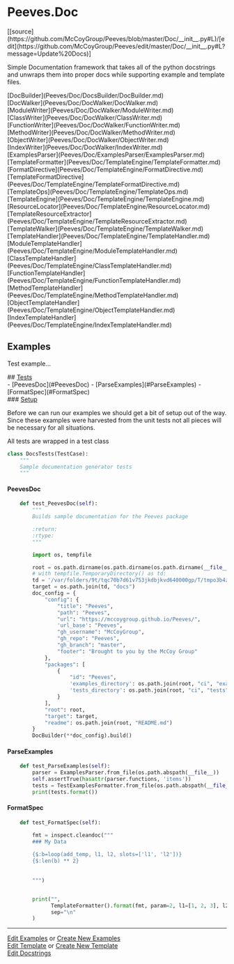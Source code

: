# <a id="Peeves.Doc">Peeves.Doc</a> 
<div class="docs-source-link" markdown="1">
[[source](https://github.com/McCoyGroup/Peeves/blob/master/Doc/__init__.py#L)/[edit](https://github.com/McCoyGroup/Peeves/edit/master/Doc/__init__.py#L?message=Update%20Docs)]
</div>
    
Simple Documentation framework that takes all of the python docstrings and unwraps them into proper docs while supporting
example and template files.

<div class="container alert alert-secondary bg-light">
  <div class="row">
   <div class="col" markdown="1">
[DocBuilder](Peeves/Doc/DocsBuilder/DocBuilder.md)   
</div>
   <div class="col" markdown="1">
[DocWalker](Peeves/Doc/DocWalker/DocWalker.md)   
</div>
   <div class="col" markdown="1">
[ModuleWriter](Peeves/Doc/DocWalker/ModuleWriter.md)   
</div>
</div>
  <div class="row">
   <div class="col" markdown="1">
[ClassWriter](Peeves/Doc/DocWalker/ClassWriter.md)   
</div>
   <div class="col" markdown="1">
[FunctionWriter](Peeves/Doc/DocWalker/FunctionWriter.md)   
</div>
   <div class="col" markdown="1">
[MethodWriter](Peeves/Doc/DocWalker/MethodWriter.md)   
</div>
</div>
  <div class="row">
   <div class="col" markdown="1">
[ObjectWriter](Peeves/Doc/DocWalker/ObjectWriter.md)   
</div>
   <div class="col" markdown="1">
[IndexWriter](Peeves/Doc/DocWalker/IndexWriter.md)   
</div>
   <div class="col" markdown="1">
[ExamplesParser](Peeves/Doc/ExamplesParser/ExamplesParser.md)   
</div>
</div>
  <div class="row">
   <div class="col" markdown="1">
[TemplateFormatter](Peeves/Doc/TemplateEngine/TemplateFormatter.md)   
</div>
   <div class="col" markdown="1">
[FormatDirective](Peeves/Doc/TemplateEngine/FormatDirective.md)   
</div>
   <div class="col" markdown="1">
[TemplateFormatDirective](Peeves/Doc/TemplateEngine/TemplateFormatDirective.md)   
</div>
</div>
  <div class="row">
   <div class="col" markdown="1">
[TemplateOps](Peeves/Doc/TemplateEngine/TemplateOps.md)   
</div>
   <div class="col" markdown="1">
[TemplateEngine](Peeves/Doc/TemplateEngine/TemplateEngine.md)   
</div>
   <div class="col" markdown="1">
[ResourceLocator](Peeves/Doc/TemplateEngine/ResourceLocator.md)   
</div>
</div>
  <div class="row">
   <div class="col" markdown="1">
[TemplateResourceExtractor](Peeves/Doc/TemplateEngine/TemplateResourceExtractor.md)   
</div>
   <div class="col" markdown="1">
[TemplateWalker](Peeves/Doc/TemplateEngine/TemplateWalker.md)   
</div>
   <div class="col" markdown="1">
[TemplateHandler](Peeves/Doc/TemplateEngine/TemplateHandler.md)   
</div>
</div>
  <div class="row">
   <div class="col" markdown="1">
[ModuleTemplateHandler](Peeves/Doc/TemplateEngine/ModuleTemplateHandler.md)   
</div>
   <div class="col" markdown="1">
[ClassTemplateHandler](Peeves/Doc/TemplateEngine/ClassTemplateHandler.md)   
</div>
   <div class="col" markdown="1">
[FunctionTemplateHandler](Peeves/Doc/TemplateEngine/FunctionTemplateHandler.md)   
</div>
</div>
  <div class="row">
   <div class="col" markdown="1">
[MethodTemplateHandler](Peeves/Doc/TemplateEngine/MethodTemplateHandler.md)   
</div>
   <div class="col" markdown="1">
[ObjectTemplateHandler](Peeves/Doc/TemplateEngine/ObjectTemplateHandler.md)   
</div>
   <div class="col" markdown="1">
[IndexTemplateHandler](Peeves/Doc/TemplateEngine/IndexTemplateHandler.md)   
</div>
</div>
  <div class="row">
   <div class="col" markdown="1">
   
</div>
   <div class="col" markdown="1">
   
</div>
   <div class="col" markdown="1">
   
</div>
</div>
</div>





## Examples
Test example...












<div class="collapsible-section">
 <div class="collapsible-section collapsible-section-header" markdown="1">
## <a class="collapse-link" data-toggle="collapse" href="#Tests-530802" markdown="1"> Tests</a> <a class="float-right" data-toggle="collapse" href="#Tests-530802"><i class="fa fa-chevron-down"></i></a>
 </div>
 <div class="collapsible-section collapsible-section-body collapse show" id="Tests-530802" markdown="1">
 - [PeevesDoc](#PeevesDoc)
- [ParseExamples](#ParseExamples)
- [FormatSpec](#FormatSpec)

<div class="collapsible-section">
 <div class="collapsible-section collapsible-section-header" markdown="1">
### <a class="collapse-link" data-toggle="collapse" href="#Setup-568196" markdown="1"> Setup</a> <a class="float-right" data-toggle="collapse" href="#Setup-568196"><i class="fa fa-chevron-down"></i></a>
 </div>
 <div class="collapsible-section collapsible-section-body collapse show" id="Setup-568196" markdown="1">
 
Before we can run our examples we should get a bit of setup out of the way.
Since these examples were harvested from the unit tests not all pieces
will be necessary for all situations.

All tests are wrapped in a test class
```python
class DocsTests(TestCase):
    """
    Sample documentation generator tests
    """
```

 </div>
</div>

#### <a name="PeevesDoc">PeevesDoc</a>
```python
    def test_PeevesDoc(self):
        """
        Builds sample documentation for the Peeves package

        :return:
        :rtype:
        """

        import os, tempfile

        root = os.path.dirname(os.path.dirname(os.path.dirname(__file__)))
        # with tempfile.TemporaryDirectory() as td:
        td = '/var/folders/9t/tqc70b7d61v753jkdbjkvd640000gp/T/tmpo3b4ztrq/'
        target = os.path.join(td, "docs")
        doc_config = {
            "config": {
                "title": "Peeves",
                "path": "Peeves",
                "url": "https://mccoygroup.github.io/Peeves/",
                'url_base': "Peeves",
                "gh_username": "McCoyGroup",
                "gh_repo": "Peeves",
                "gh_branch": "master",
                "footer": "Brought to you by the McCoy Group"
            },
            "packages": [
                {
                    "id": "Peeves",
                    'examples_directory': os.path.join(root, "ci", "examples"),
                    'tests_directory': os.path.join(root, "ci", "tests")
                }
            ],
            "root": root,
            "target": target,
            "readme": os.path.join(root, "README.md")
        }
        DocBuilder(**doc_config).build()
```

#### <a name="ParseExamples">ParseExamples</a>
```python
    def test_ParseExamples(self):
        parser = ExamplesParser.from_file(os.path.abspath(__file__))
        self.assertTrue(hasattr(parser.functions, 'items'))
        tests = TestExamplesFormatter.from_file(os.path.abspath(__file__))
        print(tests.format())
```

#### <a name="FormatSpec">FormatSpec</a>
```python
    def test_FormatSpec(self):

        fmt = inspect.cleandoc("""
        ### My Data
        
        {$:b=loop(add_temp, l1, l2, slots=['l1', 'l2'])}
        {$:len(b) ** 2}
        
        
        """)


        print("",
              TemplateFormatter().format(fmt, param=2, l1=[1, 2, 3], l2=[4, 5, 6], add_temp='{l1} + {l2}', p1=1, p2=0),
              sep="\n"
        )
```

 </div>
</div>





---

[Edit Examples](https://github.com/McCoyGroup/Peeves/edit/gh-pages/ci/examples/Peeves/Doc.md) or 
[Create New Examples](https://github.com/McCoyGroup/Peeves/new/gh-pages/?filename=ci/examples/Peeves/Doc.md) <br/>
[Edit Template](https://github.com/McCoyGroup/Peeves/edit/gh-pages/ci/docs/Peeves/Doc.md) or 
[Create New Template](https://github.com/McCoyGroup/Peeves/new/gh-pages/?filename=ci/docs/templates/Peeves/Doc.md) <br/>
[Edit Docstrings](https://github.com/McCoyGroup/Peeves/edit/master/Doc/__init__.py#L?message=Update%20Docs)